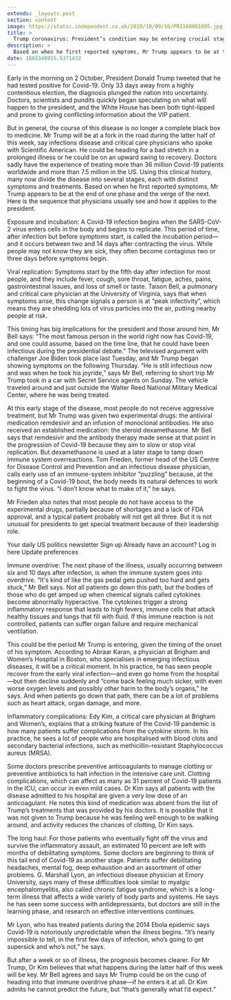 ```yaml
--- 
extends: _layouts.post 
section: content 
image: https://static.independent.co.uk/2020/10/09/16/PRI168001605.jpg 
title: > 
  Trump coronavirus: President’s condition may be entering crucial stage 
description: > 
  Based on when he first reported symptoms, Mr Trump appears to be at the end of one phase and the verge of the next.“He is still infectious now and was when he took his joyride,” says Mr Bell, referring to short trip Mr Trump took in a car with Secret Service agents on Sunday.This could be the period Mr Trump is entering, given the timing of the onset of his symptom.For Mr Trump, Dr Kim believes that what happens during the latter half of this week will be key.Mr Bell agrees and says Mr Trump could be on the cusp of heading into that immune overdrive phase—if he enters it at all. 
date: 1602340955.5371432 
--- 
```

Early in the morning on 2 October, President Donald Trump tweeted that he had tested positive for Covid-19. Only 33 days away from a highly contentious election, the diagnosis plunged the nation into uncertainty. Doctors, scientists and pundits quickly began speculating on what will happen to the president, and the White House has been both tight-lipped and prone to giving conflicting information about the VIP patient.

But in general, the course of this disease is no longer a complete black box to medicine. Mr Trump will be at a fork in the road during the latter half of this week, say infections disease and critical care physicians who spoke with Scientific American. He could be heading for a bad stretch in a prolonged illness or he could be on an upward swing to recovery. Doctors sadly have the experience of treating more than 36 million Covid-19 patients worldwide and more than 7.5 million in the US. Using this clinical history, many now divide the disease into several stages, each with distinct symptoms and treatments. Based on when he first reported symptoms, Mr Trump appears to be at the end of one phase and the verge of the next. Here is the sequence that physicians usually see and how it applies to the president.

Exposure and incubation: A Covid-19 infection begins when the SARS-CoV-2 virus enters cells in the body and begins to replicate. This period of time, after infection but before symptoms start, is called the incubation period—and it occurs between two and 14 days after contracting the virus. While people may not know they are sick, they often become contagious two or three days before symptoms begin.

Viral replication: Symptoms start by the fifth day after infection for most people, and they include fever, cough, sore throat, fatigue, aches, pains, gastrointestinal issues, and loss of smell or taste. Taison Bell, a pulmonary and critical care physician at the University of Virginia, says that when symptoms arise, this change signals a person is at “peak infectivity”, which means they are shedding lots of virus particles into the air, putting nearby people at risk.

This timing has big implications for the president and those around him, Mr Bell says: “The most famous person in the world right now has Covid-19, and one could assume, based on the time line, that he could have been infectious during the presidential debate.” The televised argument with challenger Joe Biden took place last Tuesday, and Mr Trump began showing symptoms on the following Thursday. “He is still infectious now and was when he took his joyride,” says Mr Bell, referring to short trip Mr Trump took in a car with Secret Service agents on Sunday. The vehicle traveled around and just outside the Walter Reed National Military Medical Center, where he was being treated.

At this early stage of the disease, most people do not receive aggressive treatment, but Mr Trump was given two experimental drugs: the antiviral medication remdesivir and an infusion of monoclonal antibodies. He also received an established medication: the steroid dexamethasone. Mr Bell says that remdesivir and the antibody therapy made sense at that point in the progression of Covid-19 because they aim to slow or stop viral replication. But dexamethasone is used at a later stage to tamp down immune system overreactions. Tom Frieden, former head of the US Centre for Disease Control and Prevention and an infectious disease physician, calls early use of an immune-system inhibitor “puzzling” because, at the beginning of a Covid-19 bout, the body needs its natural defences to work to fight the virus. “I don’t know what to make of it,” he says.

Mr Frieden also notes that most people do not have access to the experimental drugs, partially because of shortages and a lack of FDA approval, and a typical patient probably will not get all three. But it is not unusual for presidents to get special treatment because of their leadership role.

Your daily US politics newsletter Sign up Already have an account? Log in here Update preferences

Immune overdrive: The next phase of the illness, usually occurring between six and 10 days after infection, is when the immune system goes into overdrive. “It's kind of like the gas pedal gets pushed too hard and gets stuck,” Mr Bell says. Not all patients go down this path, but the bodies of those who do get amped up when chemical signals called cytokines become abnormally hyperactive. The cytokines trigger a strong inflammatory response that leads to high fevers, immune cells that attack healthy tissues and lungs that fill with fluid. If this immune reaction is not controlled, patients can suffer organ failure and require mechanical ventilation.

This could be the period Mr Trump is entering, given the timing of the onset of his symptom. According to Abraar Karan, a physician at Brigham and Women’s Hospital in Boston, who specialises in emerging infectious diseases, it will be a critical moment. In his practice, he has seen people recover from the early viral infection—and even go home from the hospital—but then decline suddenly and “come back feeling much sicker, with even worse oxygen levels and possibly other harm to the body’s organs,” he says. And when patients go down that path, there can be a lot of problems such as heart attack, organ damage, and more.

Inflammatory complications: Edy Kim, a critical care physician at Brigham and Women’s, explains that a striking feature of the Covid-19 pandemic is how many patients suffer complications from the cytokine storm. In his practice, he sees a lot of people who are hospitalised with blood clots and secondary bacterial infections, such as methicillin-resistant Staphylococcus aureus (MRSA).

Some doctors prescribe preventive anticoagulants to manage clotting or preventive antibiotics to halt infection in the intensive care unit. Clotting complications, which can affect as many as 31 percent of Covid-19 patients in the ICU, can occur in even mild cases. Dr Kim says all patients with the disease admitted to his hospital are given a very low dose of an anticoagulant. He notes this kind of medication was absent from the list of Trump’s treatments that was provided by his doctors. It is possible that it was not given to Trump because he was feeling well enough to be walking around, and activity reduces the chances of clotting, Dr Kim says.

The long haul: For those patients who eventually fight off the virus and survive the inflammatory assault, an estimated 10 percent are left with months of debilitating symptoms. Some doctors are beginning to think of this tail end of Covid-19 as another stage. Patients suffer debilitating headaches, mental fog, deep exhaustion and an assortment of other problems. G. Marshall Lyon, an infectious disease physician at Emory University, says many of these difficulties look similar to myalgic encephalomyelitis, also called chronic fatigue syndrome, which is a long-term illness that affects a wide variety of body parts and systems. He says he has seen some success with antidepressants, but doctors are still in the learning phase, and research on effective interventions continues.

Mr Lyon, who has treated patients during the 2014 Ebola epidemic says Covid-19 is notoriously unpredictable when the illness begins. “It’s nearly impossible to tell, in the first few days of infection, who’s going to get supersick and who’s not,” he says.

But after a week or so of illness, the prognosis becomes clearer. For Mr Trump, Dr Kim believes that what happens during the latter half of this week will be key. Mr Bell agrees and says Mr Trump could be on the cusp of heading into that immune overdrive phase—if he enters it at all. Dr Kim admits he cannot predict the future, but “that’s generally what I’d expect.”